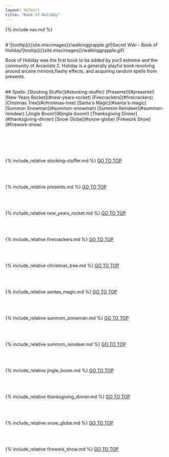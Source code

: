 ```yaml
---
layout: default
title: "Book of Holiday"
---
```



{% include nav.md  %}

<br />
# ![tooltip]({{site.miscimages}}/walkinggrapple.gif)Secret Wiki - Book of Holiday![tooltip]({{site.miscimages}}/walkinggrapple.gif)


Book of Holiday was the first book to be added by pur3 extreme and the community of Arcanists 2. Holiday is a generally playful book revolving around arcane minions,flashy effects, and acquiring random spells from presents.


<br />
## Spells: 
[Stocking Stuffer](#stocking-stuffer) 
[Presents!](#presents!) 
[New Years Rocket](#new-years-rocket) 
[Firecrackers](#firecrackers) 
[Chistmas Tree](#christmas-tree) 
[Santa's Magic](#santa's-magic) 
[Summon Snowman](#summon-snowman) 
[Summon Reindeer](#summon-reindeer) 
[Jingle Boom!](#jingle-boom!) 
[Thanksgiving Dinner](#thanksgiving-dinner) 
[Snow Globe](#snow-globe) 
[Firework Show](#firework-show) 

<br /><br /><br /><br />

{% include_relative stocking-stuffer.md %}
[GO TO TOP](#secret-wiki---book-of-holiday)
<br /><br /><br /><br />


{% include_relative presents.md %}
[GO TO TOP](#secret-wiki---book-of-holiday)
<br /><br /><br /><br />


{% include_relative new_years_rocket.md %}
[GO TO TOP](#secret-wiki---book-of-holiday)
<br /><br /><br /><br />


{% include_relative firecrackers.md %}
[GO TO TOP](#secret-wiki---book-of-holiday)
<br /><br /><br /><br />


{% include_relative christmas_tree.md %}
[GO TO TOP](#secret-wiki---book-of-holiday)
<br /><br /><br /><br />


{% include_relative santas_magic.md %}
[GO TO TOP](#secret-wiki---book-of-holiday)
<br /><br /><br /><br />


{% include_relative summon_snowman.md %}
[GO TO TOP](#secret-wiki---book-of-holiday)
<br /><br /><br /><br />


{% include_relative summon_reindeer.md %}
[GO TO TOP](#secret-wiki---book-of-holiday)
<br /><br /><br /><br />


{% include_relative jingle_boom.md %}
[GO TO TOP](#secret-wiki---book-of-holiday)
<br /><br /><br /><br />


{% include_relative thanksgiving_dinner.md %}
[GO TO TOP](#secret-wiki---book-of-holiday)
<br /><br /><br /><br />


{% include_relative snow_globe.md %}
[GO TO TOP](#secret-wiki---book-of-holiday)
<br /><br /><br /><br />


{% include_relative firework_show.md %}
[GO TO TOP](#secret-wiki---book-of-holiday)
<br /><br /><br /><br />


